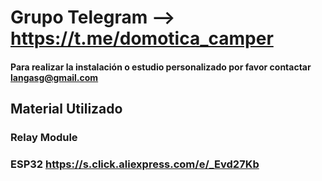# Grupo Telegram --> https://t.me/domotica_camper

  #### Para realizar la instalación o estudio personalizado por favor contactar langasg@gmail.com

## Material Utilizado

### Relay Module 

### ESP32 https://s.click.aliexpress.com/e/_Evd27Kb


